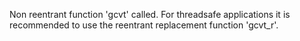Non reentrant function 'gcvt' called. For threadsafe applications it is recommended to use the reentrant replacement function 'gcvt_r'.